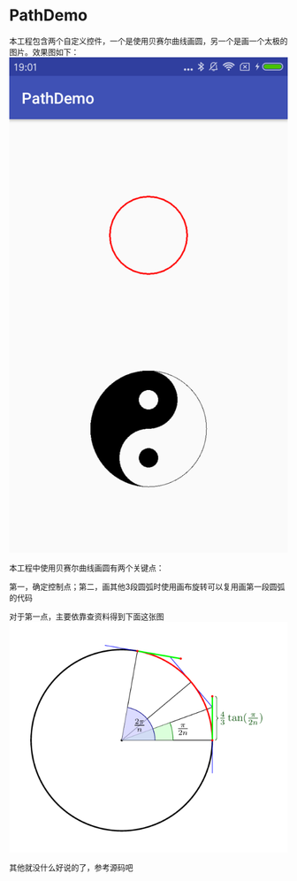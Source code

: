 # PathDemo
本工程包含两个自定义控件，一个是使用贝赛尔曲线画圆，另一个是画一个太极的图片。效果图如下：
![](https://github.com/yizhanzjz/ImageRepo/raw/master/pathDemo.png)

本工程中使用贝赛尔曲线画圆有两个关键点：

第一，确定控制点；第二，画其他3段圆弧时使用画布旋转可以复用画第一段圆弧的代码

对于第一点，主要依靠查资料得到下面这张图
![](https://github.com/yizhanzjz/ImageRepo/raw/master/controlDot.png)

其他就没什么好说的了，参考源码吧